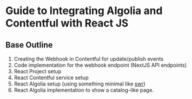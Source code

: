 # Guide to Integrating Algolia and Contentful with React JS

## Base Outline

1. Creating the Webhook in Contentful for update/publish events
2. Code implementation for the webhook endpoint (NextJS API endpoints)
3. React Project setup
4. React Contentful service setup
5. React Algolia setup (using something minimal like [swr](https://www.npmjs.com/package/swr))
6. React Algolia implementation to show a catalog-like page.
